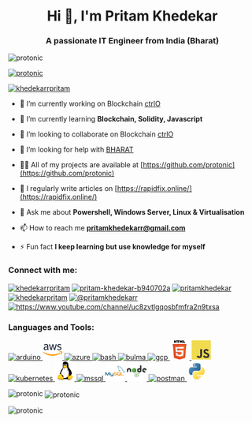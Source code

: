 <h1 align="center">Hi 👋, I'm Pritam Khedekar</h1>
<h3 align="center">A passionate IT Engineer from India (Bharat)</h3>

<p align="left"> <img src="https://komarev.com/ghpvc/?username=protonic&label=Profile%20views&color=0e75b6&style=flat" alt="protonic" /> </p>

<p align="left"> <a href="https://github.com/ryo-ma/github-profile-trophy"><img src="https://github-profile-trophy.vercel.app/?username=protonic" alt="protonic" /></a> </p>


<p align="left"> <a href="https://twitter.com/khedekarrpritam" target="blank"><img src="https://img.shields.io/twitter/follow/khedekarrpritam?logo=twitter&style=for-the-badge" alt="khedekarrpritam" /></a> </p>

- 🔭 I’m currently working on Blockchain [ctrlO](https://github.com/protonic/go-ethereum)

- 🌱 I’m currently learning **Blockchain, Solidity, Javascript**

- 👯 I’m looking to collaborate on Blockchain [ctrlO](https://github.com/protonic/go-ethereum)

- 🤝 I’m looking for help with [BHARAT](https://github.com/protonic/bharat)

- 👨‍💻 All of my projects are available at [https://github.com/protonic](https://github.com/protonic)

- 📝 I regularly write articles on [https://rapidfix.online/](https://rapidfix.online/)

- 💬 Ask me about **Powershell, Windows Server, Linux & Virtualisation**

- 📫 How to reach me **pritamkhedekarr@gmail.com**

- ⚡ Fun fact **I keep learning but use knowledge for myself**

<h3 align="left">Connect with me:</h3>
<p align="left">
<a href="https://twitter.com/khedekarrpritam" target="blank"><img align="center" src="https://raw.githubusercontent.com/rahuldkjain/github-profile-readme-generator/master/src/images/icons/Social/twitter.svg" alt="khedekarrpritam" height="30" width="40" /></a>
<a href="https://linkedin.com/in/pritam-khedekar-b940702a" target="blank"><img align="center" src="https://raw.githubusercontent.com/rahuldkjain/github-profile-readme-generator/master/src/images/icons/Social/linked-in-alt.svg" alt="pritam-khedekar-b940702a" height="30" width="40" /></a>
<a href="https://fb.com/pritamkhedekar" target="blank"><img align="center" src="https://raw.githubusercontent.com/rahuldkjain/github-profile-readme-generator/master/src/images/icons/Social/facebook.svg" alt="pritamkhedekar" height="30" width="40" /></a>
<a href="https://instagram.com/khedekarpritam" target="blank"><img align="center" src="https://raw.githubusercontent.com/rahuldkjain/github-profile-readme-generator/master/src/images/icons/Social/instagram.svg" alt="khedekarpritam" height="30" width="40" /></a>
<a href="https://medium.com/@pritamkhedekarr" target="blank"><img align="center" src="https://raw.githubusercontent.com/rahuldkjain/github-profile-readme-generator/master/src/images/icons/Social/medium.svg" alt="@pritamkhedekarr" height="30" width="40" /></a>
<a href="https://www.youtube.com/c/https://www.youtube.com/channel/uc8zvtlgqosbfmfra2n9txsa" target="blank"><img align="center" src="https://raw.githubusercontent.com/rahuldkjain/github-profile-readme-generator/master/src/images/icons/Social/youtube.svg" alt="https://www.youtube.com/channel/uc8zvtlgqosbfmfra2n9txsa" height="30" width="40" /></a>
</p>

<h3 align="left">Languages and Tools:</h3>
<p align="left"> <a href="https://www.arduino.cc/" target="_blank"> <img src="https://cdn.worldvectorlogo.com/logos/arduino-1.svg" alt="arduino" width="40" height="40"/> </a> <a href="https://aws.amazon.com" target="_blank"> <img src="https://raw.githubusercontent.com/devicons/devicon/master/icons/amazonwebservices/amazonwebservices-original-wordmark.svg" alt="aws" width="40" height="40"/> </a> <a href="https://azure.microsoft.com/en-in/" target="_blank"> <img src="https://www.vectorlogo.zone/logos/microsoft_azure/microsoft_azure-icon.svg" alt="azure" width="40" height="40"/> </a> <a href="https://www.gnu.org/software/bash/" target="_blank"> <img src="https://www.vectorlogo.zone/logos/gnu_bash/gnu_bash-icon.svg" alt="bash" width="40" height="40"/> </a> <a href="https://bulma.io/" target="_blank"> <img src="https://raw.githubusercontent.com/gilbarbara/logos/804dc257b59e144eaca5bc6ffd16949752c6f789/logos/bulma.svg" alt="bulma" width="40" height="40"/> </a> <a href="https://cloud.google.com" target="_blank"> <img src="https://www.vectorlogo.zone/logos/google_cloud/google_cloud-icon.svg" alt="gcp" width="40" height="40"/> </a> <a href="https://www.w3.org/html/" target="_blank"> <img src="https://raw.githubusercontent.com/devicons/devicon/master/icons/html5/html5-original-wordmark.svg" alt="html5" width="40" height="40"/> </a> <a href="https://developer.mozilla.org/en-US/docs/Web/JavaScript" target="_blank"> <img src="https://raw.githubusercontent.com/devicons/devicon/master/icons/javascript/javascript-original.svg" alt="javascript" width="40" height="40"/> </a> <a href="https://kubernetes.io" target="_blank"> <img src="https://www.vectorlogo.zone/logos/kubernetes/kubernetes-icon.svg" alt="kubernetes" width="40" height="40"/> </a> <a href="https://www.linux.org/" target="_blank"> <img src="https://raw.githubusercontent.com/devicons/devicon/master/icons/linux/linux-original.svg" alt="linux" width="40" height="40"/> </a> <a href="https://www.microsoft.com/en-us/sql-server" target="_blank"> <img src="https://www.svgrepo.com/show/303229/microsoft-sql-server-logo.svg" alt="mssql" width="40" height="40"/> </a> <a href="https://www.mysql.com/" target="_blank"> <img src="https://raw.githubusercontent.com/devicons/devicon/master/icons/mysql/mysql-original-wordmark.svg" alt="mysql" width="40" height="40"/> </a> <a href="https://nodejs.org" target="_blank"> <img src="https://raw.githubusercontent.com/devicons/devicon/master/icons/nodejs/nodejs-original-wordmark.svg" alt="nodejs" width="40" height="40"/> </a> <a href="https://postman.com" target="_blank"> <img src="https://www.vectorlogo.zone/logos/getpostman/getpostman-icon.svg" alt="postman" width="40" height="40"/> </a> <a href="https://www.python.org" target="_blank"> <img src="https://raw.githubusercontent.com/devicons/devicon/master/icons/python/python-original.svg" alt="python" width="40" height="40"/> </a> </p>

<p><img align="left" src="https://github-readme-stats.vercel.app/api/top-langs?username=protonic&show_icons=true&locale=en&layout=compact" alt="protonic" /></p>

<p>&nbsp;<img align="center" src="https://github-readme-stats.vercel.app/api?username=protonic&show_icons=true&locale=en" alt="protonic" /></p>

<p><img align="center" src="https://github-readme-streak-stats.herokuapp.com/?user=protonic&" alt="protonic" /></p>
